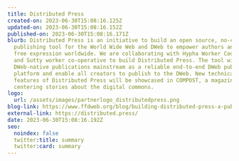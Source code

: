 ```yaml
---
title: Distributed Press
created-on: 2023-06-30T15:08:16.125Z
updated-on: 2023-06-30T15:08:16.152Z
published-on: 2023-06-30T15:08:16.171Z
blurb: Distributed Press is an initiative to build an open source, no-code
  publishing tool for the World Wide Web and DWeb to empower authors and amplify
  free expression worldwide. We are collaborating with Hypha Worker Cooperative
  and Sutty worker co-operative to build Distributed Press. The tool will take
  DWeb-native publications mainstream as a reliable end-to-end DWeb publishing
  platform and enable all creators to publish to the DWeb. New technical
  features of Distributed Press will be showcased in COMPOST, a magazine
  centering stories about the digital commons.
logo:
  url: /assets/images/partnerlogo_distributedpress.png
blog-link: https://www.ffdweb.org/blog/building-distributed-press-a-publishing-tool-for-the-decentralized-web/
external-link: https://distributed.press/
date: 2023-06-30T15:08:16.192Z
seo:
  noindex: false
  twitter:title: summary
  twitter:card: summary
---
```

